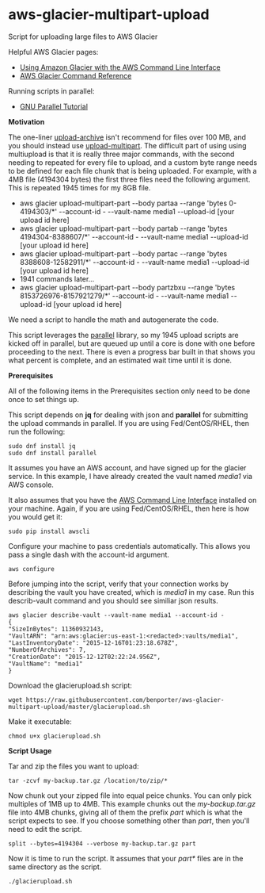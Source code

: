 # aws-glacier-multipart-upload
Script for uploading large files to AWS Glacier

Helpful AWS Glacier pages:
 - <a href="http://docs.aws.amazon.com/cli/latest/userguide/cli-using-glacier.html#cli-using-glacier-initiate">Using Amazon Glacier with the AWS Command Line Interface</a>
 - <a href="http://docs.aws.amazon.com/cli/latest/reference/glacier/index.html#cli-aws-glacier">AWS Glacier Command Reference</a>

Running scripts in parallel:
 - <a href="https://www.gnu.org/software/parallel/parallel_tutorial.html">GNU Parallel Tutorial</a>

**Motivation**

The one-liner <a href="http://docs.aws.amazon.com/cli/latest/reference/glacier/upload-archive.html">upload-archive</a> isn't recommend for files over 100 MB, and you should instead use <a href="http://docs.aws.amazon.com/cli/latest/reference/glacier/upload-multipart-part.html">upload-multipart<a/>. The difficult part of using using multiupload is that it is really three major commands, with the second needing to repeated for every file to upload, and a custom byte range needs to be defined for each file chunk that is being uploaded.  For example, with a 4MB file (4194304 bytes) the first three files need the following argument.  This is repeated 1945 times for my 8GB file.
 - aws glacier upload-multipart-part --body partaa --range 'bytes 0-4194303/*' --account-id - --vault-name media1 --upload-id [your upload id here]
 - aws glacier upload-multipart-part --body partab --range 'bytes 4194304-8388607/*' --account-id - --vault-name media1 --upload-id [your upload id here]
 - aws glacier upload-multipart-part --body partac --range 'bytes 8388608-12582911/*' --account-id - --vault-name media1 --upload-id [your upload id here]
 - 1941 commands later...
 - aws glacier upload-multipart-part --body partzbxu --range 'bytes 8153726976-8157921279/*' --account-id - --vault-name media1 --upload-id [your upload id here]

We need a script to handle the math and autogenerate the code.  

This script leverages the <a href="https://www.gnu.org/software/parallel/parallel_tutorial.html">parallel</a> library, so my 1945 upload scripts are kicked off in parallel, but are queued up until a core is done with one before proceeding to the next.  There is even a progress bar built in that shows you what percent is complete, and an estimated wait time until it is done.

**Prerequisites**

All of the following items in the Prerequisites section only need to be done once to set things up. 

This script depends on <b>jq</b> for dealing with json and <b>parallel</b> for submitting the upload commands in parallel.  If you are using Fed/CentOS/RHEL, then run the following:

    sudo dnf install jq
    sudo dnf install parallel

It assumes you have an AWS account, and have signed up for the glacier service.  In this example, I have already created the vault named <i>media1</i> via AWS console.

It also assumes that you have the <a href="http://docs.aws.amazon.com/cli/latest/userguide/installing.html">AWS Command Line Interface</a> installed on your machine.  Again, if you are using Fed/CentOS/RHEL, then here is how you would get it:

    sudo pip install awscli

Configure your machine to pass credentials automatically.  This allows you pass a single dash with the account-id argument.

    aws configure

Before jumping into the script, verify that your connection works by describing the vault you have created, which is <i>media1</i> in my case. Run this describ-vault command and you should see similiar json results. 

    aws glacier describe-vault --vault-name media1 --account-id -
    {
    "SizeInBytes": 11360932143, 
    "VaultARN": "arn:aws:glacier:us-east-1:<redacted>:vaults/media1", 
    "LastInventoryDate": "2015-12-16T01:23:18.678Z", 
    "NumberOfArchives": 7, 
    "CreationDate": "2015-12-12T02:22:24.956Z", 
    "VaultName": "media1"
    }

Download the glacierupload.sh script:

    wget https://raw.githubusercontent.com/benporter/aws-glacier-multipart-upload/master/glacierupload.sh

Make it executable:

    chmod u+x glacierupload.sh

**Script Usage**

Tar and zip the files you want to upload:

    tar -zcvf my-backup.tar.gz /location/to/zip/*

Now chunk out your zipped file into equal peice chunks.  You can only pick multiples of 1MB up to 4MB.  This example chunks out the <i>my-backup.tar.gz</i> file into 4MB chunks, giving all of them the prefix <i>part</i> which is what the script expects to see.  If you choose something other than <i>part</i>, then you'll need to edit the script.

    split --bytes=4194304 --verbose my-backup.tar.gz part

Now it is time to run the script.  It assumes that your <i>part*</i> files are in the same directory as the script.

    ./glacierupload.sh



